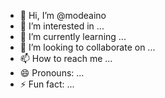 - 👋 Hi, I’m @modeaino
- 👀 I’m interested in ...
- 🌱 I’m currently learning ...
- 💞️ I’m looking to collaborate on ...
- 📫 How to reach me ...
- 😄 Pronouns: ...
- ⚡ Fun fact: ...

<!---
modeaino/modeaino is a ✨ special ✨ repository because its `README.md` (this file) appears on your GitHub profile.
You can click the Preview link to take a look at your changes.
--->
